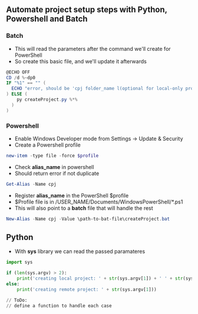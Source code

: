 ## Automate project setup steps with Python, Powershell and Batch

### Batch
- This will read the parameters after the command we'll create for PowerShell
- So create this basic file, and we'll update it afterwards
```powershell
@ECHO OFF
CD /d %~dp0
IF "%1" == "" (
  ECHO "error, should be 'cpj folder_name l(optional for local-only project)'"
) ELSE (
    py createProject.py %*%
  )
)
```


### Powershell

- Enable Windows Developer mode from Settings -> Update & Security
- Create a Powershell profile
```powershell
new-item -type file -force $profile
```

- Check __**alias_name**__ in powershell
- Should return error if not duplicate
```powershell
Get-Alias -Name cpj
```

- Register __**alias_name**__ in the PowerShell $profile
- $Profile file is in /USER_NAME/Documents/WindowsPowerShell/*.ps1
- This will also point to a **batch** file that will handle the rest
```powershell
New-Alias -Name cpj -Value \path-to-bat-file\createProject.bat
```


## Python

- With **sys** library we can read the passed paramateres
```python
import sys

if (len(sys.argv) > 2):
    print('creating local project: ' + str(sys.argv[1]) + ' ' + str(sys.argv[2]))
else:
    print('creating remote project: ' + str(sys.argv[1]))

// ToDo:
// define a function to handle each case
```

